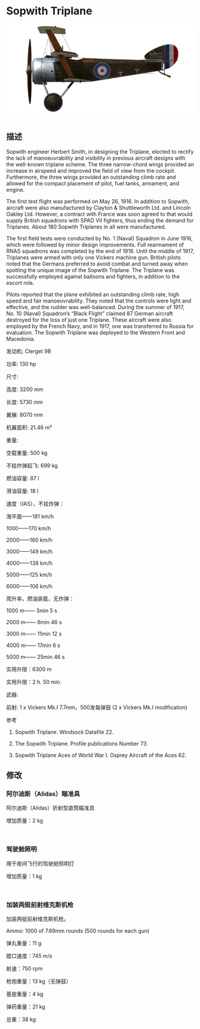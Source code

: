 # Sopwith Triplane
  

  
![soptriplane](../images/soptriplane.png)
  

  
## 描述
  

  
Sopwith engineer Herbert Smith, in designing the Triplane, elected to rectify the lack of manoeuvrability and visibility in previous aircraft designs with the well-known triplane scheme. The three narrow-chord wings provided an increase in airspeed and improved the field of view from the cockpit. Furthermore, the three wings provided an outstanding climb rate and allowed for the compact placement of pilot, fuel tanks, armament, and engine.
  

  
The first test flight was performed on May 26, 1916. In addition to Sopwith, aircraft were also manufactured by Clayton & Shuttleworth Ltd. and Lincoln Oakley Ltd. However, a contract with France was soon agreed to that would supply British squadrons with SPAD VII fighters, thus ending the demand for Triplanes. About 180 Sopwith Triplanes in all were manufactured.
  

  
The first field tests were conducted by No. 1 (Naval) Squadron in June 1916, which were followed by minor design improvements. Full rearmament of RNAS squadrons was completed by the end of 1916. Until the middle of 1917, Triplanes were armed with only one Vickers machine gun. British pilots noted that the Germans preferred to avoid combat and turned away when spotting the unique image of the Sopwith Triplane. The Triplane was successfully employed against balloons and fighters, in addition to the escort role.
  

  
Pilots reported that the plane exhibited an outstanding climb rate, high speed and fair manoeuvrability. They noted that the controls were light and effective, and the rudder was well-balanced. During the summer of 1917, No. 10 (Naval) Squadron’s “Black Flight” claimed 87 German aircraft destroyed for the loss of just one Triplane. These aircraft were also employed by the French Navy, and in 1917, one was transferred to Russia for evaluation. The Sopwith Triplane was deployed to the Western Front and Macedonia.
  

  

  
发动机: Clerget 9B
  
功率: 130 hp
  

  
尺寸:
  
高度: 3200 mm
  
长度: 5730 mm
  
翼展: 8070 mm
  
机翼面积: 21.46 m²
  

  
重量:
  
空载重量: 500 kg
  
不挂炸弹起飞: 699 kg
  
燃油容量: 87 l
  
滑油容量: 18 l
  

  
速度（IAS），不挂炸弹：
  
海平面——181 km/h
  
1000——170 km/h
  
2000——160 km/h
  
3000——149 km/h
  
4000——138 km/h
  
5000——125 km/h
  
6000——106 km/h
  

  
爬升率，燃油装载，无炸弹：
  
1000 m—— 3min 5 s 
  
2000 m—— 6min 46 s
  
3000 m—— 11min 12 s
  
4000 m—— 17min 6 s
  
5000 m—— 25min 46 s
  

  
实用升限：6300 m
  

  
实用升限：2 h. 50 min.
  

  
武器:
  
前射: 1 х Vickers Mk.I 7.7mm，500发每弹鼓 (2 x Vickers Mk.I modification)
  

  
参考
  
1) Sopwith Triplane. Windsock Datafile 22.
  
2) The Sopwith Triplane. Profile publications Number 73.
  
3) Sopwith Triplane Aces of World War I. Osprey Aircraft of the Aces 62.
  

  
## 修改
  

  
  
### 阿尔迪斯（Alidas）瞄准具
  

  
阿尔迪斯（Alidas）折射型直筒瞄准具
  
增加质量：2 kg
  
﻿
  
  
### 驾驶舱照明
  

  
用于夜间飞行的驾驶舱照明灯
  
增加质量：1 kg
  
﻿
  
  
### 加装两挺前射维克斯机枪
  

  
加装两挺前射维克斯机枪。
  
Ammo: 1000 of 7.69mm rounds (500 rounds for each gun)
  
弹丸重量：11 g
  
膛口速度：745 m/s
  
射速：750 rpm
  
枪炮重量：13 kg（无弹鼓）
  
基座重量：4 kg
  
弹药重量：21 kg
  
总重：38 kg
  
